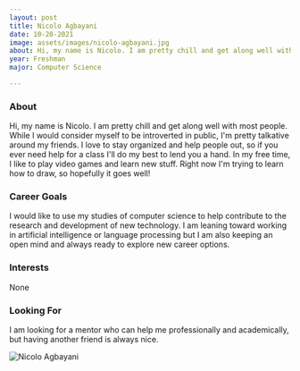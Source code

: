 ```yaml
---
layout: post
title: Nicolo Agbayani 
date: 10-20-2021
image: assets/images/nicolo-agbayani.jpg
about: Hi, my name is Nicolo. I am pretty chill and get along well with most people. While I would consider myself to be introverted in public, I'm pretty talkative around my friends. I love to stay organized and help people out, so if you ever need help for a class I'll do my best to lend you a hand. In my free time, I like to play video games and learn new stuff. Right now I'm trying to learn how to draw, so hopefully it goes well!
year: Freshman
major: Computer Science

---
```


### About

Hi, my name is Nicolo. I am pretty chill and get along well with most people. While I would consider myself to be introverted in public, I'm pretty talkative around my friends. I love to stay organized and help people out, so if you ever need help for a class I'll do my best to lend you a hand. In my free time, I like to play video games and learn new stuff. Right now I'm trying to learn how to draw, so hopefully it goes well!

### Career Goals

I would like to use my studies of computer science to help contribute to the research and development of new technology. I am leaning toward working in artificial intelligence or language processing but I am also keeping an open mind and always ready to explore new career options.

### Interests

None

### Looking For

I am looking for a mentor who can help me professionally and academically, but having another friend is always nice.

<div class="text-center my-5">
    <img src="{ "assets/images/nicolo-agbayani.jpg" | absolute_url }" alt="Nicolo Agbayani" class="rounded post-img" />
</div>
